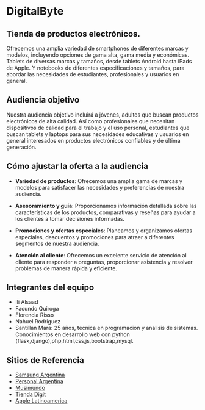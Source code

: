 # **DigitalByte**

## **Tienda de productos electrónicos.**

Ofrecemos una amplia variedad de smartphones de diferentes marcas y modelos, incluyendo opciones de gama alta, gama media y económicas. 
Tablets de diversas marcas y tamaños, desde tablets Android hasta iPads de Apple. Y notebooks de diferentes especificaciones y tamaños, para abordar las necesidades de estudiantes, profesionales y usuarios en general. 

## **Audiencia objetivo**

Nuestra audiencia objetivo incluirá a jóvenes, adultos que buscan productos electrónicos de alta calidad. Así como profesionales que necesitan dispositivos de calidad para el trabajo y el uso personal, estudiantes que buscan tablets y laptops para sus necesidades educativas y usuarios en general interesados en productos electrónicos confiables y de última generación.

## **Cómo ajustar la oferta a la audiencia**

- **Variedad de productos**: Ofrecemos una amplia gama de marcas y modelos para satisfacer las necesidades y preferencias de nuestra audiencia.
* **Asesoramiento y guía**: Proporcionamos información detallada sobre las características de los productos, comparativas y reseñas para ayudar a los clientes a tomar decisiones informadas.
+ **Promociones y ofertas especiales**: Planeamos y organizamos ofertas especiales, descuentos y promociones para atraer a diferentes segmentos de nuestra audiencia.
- **Atención al cliente**: Ofrecemos un excelente servicio de atención al cliente para responder a preguntas, proporcionar asistencia y resolver problemas de manera rápida y eficiente.

## Integrantes del equipo
- Ili Alsaad
- Facundo Quiroga
- Florencia Risso
- Nahuel Rodriguez
- Santillan Mara: 25 años, tecnica en programacion y analisis de sistemas. Conocimientos en desarrollo web con python (flask,django),php,html,css,js,bootstrap,mysql.


## Sitios de Referencia
- [Samsung Argentina](https://samsung.com/ar/)
- [Personal Argentina](https://tienda.personal.com.ar/)
- [Musimundo](https://www.musimundo.com/)
- [Tienda Digit](https://tiendadiggit.com.ar/)
- [Apple Latinoamerica](https://www.apple.com/la/)

